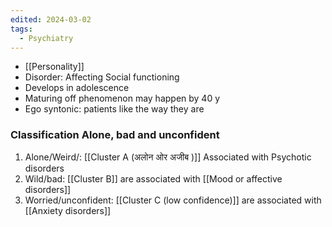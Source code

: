 ```yaml
---
edited: 2024-03-02
tags:
  - Psychiatry
---
```


- [[Personality]] 
- Disorder: Affecting Social functioning
- Develops in adolescence
- Maturing off phenomenon may happen by 40 y
- Ego syntonic: patients like the way they are 

### Classification Alone, bad and unconfident
1. Alone/Weird/: [[Cluster A (अलोन ओर अजीब )]] Associated with Psychotic disorders
2. Wild/bad: [[Cluster B]] are associated with [[Mood or affective disorders]]
3. Worried/unconfident: [[Cluster C (low confidence)]] are associated with [[Anxiety disorders]] 
